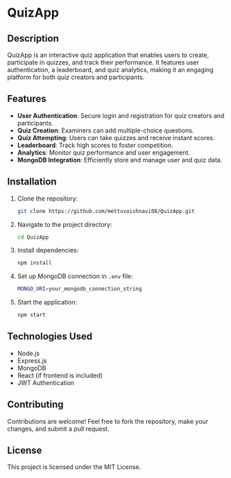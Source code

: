 # QuizApp

## Description
QuizApp is an interactive quiz application that enables users to create, participate in quizzes, and track their performance. It features user authentication, a leaderboard, and quiz analytics, making it an engaging platform for both quiz creators and participants.

## Features

- **User Authentication**: Secure login and registration for quiz creators and participants.
- **Quiz Creation**: Examiners can add multiple-choice questions.
- **Quiz Attempting**: Users can take quizzes and receive instant scores.
- **Leaderboard**: Track high scores to foster competition.
- **Analytics**: Monitor quiz performance and user engagement.
- **MongoDB Integration**: Efficiently store and manage user and quiz data.

## Installation

1. Clone the repository:
   ```sh
   git clone https://github.com/mettuvaishnavi08/QuizApp.git
   ```
2. Navigate to the project directory:
   ```sh
   cd QuizApp
   ```
3. Install dependencies:
   ```sh
   npm install
   ```
4. Set up MongoDB connection in `.env` file:
   ```sh
   MONGO_URI=your_mongodb_connection_string
   ```
5. Start the application:
   ```sh
   npm start
   ```

## Technologies Used

- Node.js
- Express.js
- MongoDB
- React (if frontend is included)
- JWT Authentication

## Contributing
Contributions are welcome! Feel free to fork the repository, make your changes, and submit a pull request.

## License
This project is licensed under the MIT License.

